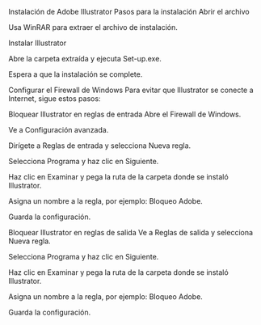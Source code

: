 Instalación de Adobe Illustrator
Pasos para la instalación
Abrir el archivo

Usa WinRAR para extraer el archivo de instalación.

Instalar Illustrator

Abre la carpeta extraída y ejecuta Set-up.exe.

Espera a que la instalación se complete.

Configurar el Firewall de Windows
Para evitar que Illustrator se conecte a Internet, sigue estos pasos:

Bloquear Illustrator en reglas de entrada
Abre el Firewall de Windows.

Ve a Configuración avanzada.

Dirígete a Reglas de entrada y selecciona Nueva regla.

Selecciona Programa y haz clic en Siguiente.

Haz clic en Examinar y pega la ruta de la carpeta donde se instaló Illustrator.

Asigna un nombre a la regla, por ejemplo: Bloqueo Adobe.

Guarda la configuración.

Bloquear Illustrator en reglas de salida
Ve a Reglas de salida y selecciona Nueva regla.

Selecciona Programa y haz clic en Siguiente.

Haz clic en Examinar y pega la ruta de la carpeta donde se instaló Illustrator.

Asigna un nombre a la regla, por ejemplo: Bloqueo Adobe.

Guarda la configuración.
